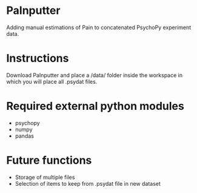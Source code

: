# PaInputter
Adding manual estimations of Pain to concatenated PsychoPy experiment data.

# Instructions
Download PaInputter and place a /data/ folder inside the workspace in which you will place all .psydat files.

# Required external python modules
- psychopy
- numpy
- pandas

# Future functions
- Storage of multiple files
- Selection of items to keep from .psydat file in new dataset
